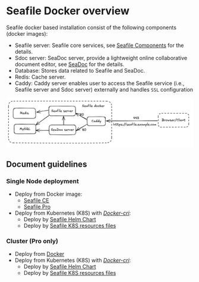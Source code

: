 # Seafile Docker overview

Seafile docker based installation consist of the following components (docker images):

- Seafile server: Seafile core services, see [Seafile Components](../introduction/components.md) for the details.
- Sdoc server: SeaDoc server, provide a lightweight online collaborative document editor, see [SeaDoc](../extension/setup_seadoc.md#architecture) for the details.
- Database: Stores data related to Seafile and SeaDoc.
- Redis: Cache server.
- Caddy: Caddy server enables user to access the Seafile service (i.e., Seafile server and Sdoc server) externally and handles `SSL` configuration

![Seafile Docker Structure](../images/docker-structure.png)

## Document guidelines

### Single Node deployment
- Deploy from Docker image:
    - [Seafile CE](./setup_ce_by_docker.md)
    - [Seafile Pro](./setup_pro_by_docker.md)
- Deploy from Kubernetes (K8S) with [*Docker-cri*](https://mirantis.github.io/cri-dockerd/usage/install/):
    - Deploy by [Seafile Helm Chart](./helm_chart_single_node.md)
    - Deploy by [Seafile K8S resources files](./k8s_single_node.md)

### Cluster (Pro only)
- Deploy from [Docker](./cluster_deploy_with_docker.md)
- Deploy from Kubernetes (K8S) with [*Docker-cri*](https://mirantis.github.io/cri-dockerd/usage/install/):
    - Deploy by [Seafile Helm Chart](./helm_chart_cluster.md)
    - Deploy by [Seafile K8S resources files](./cluster_deploy_with_k8s.md)